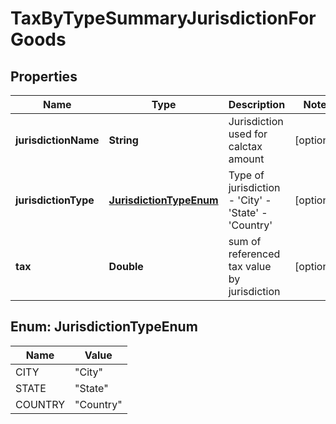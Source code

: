 
# TaxByTypeSummaryJurisdictionForGoods

## Properties
Name | Type | Description | Notes
------------ | ------------- | ------------- | -------------
**jurisdictionName** | **String** | Jurisdiction used for calctax amount |  [optional]
**jurisdictionType** | [**JurisdictionTypeEnum**](#JurisdictionTypeEnum) | Type of jurisdiction - &#39;City&#39; - &#39;State&#39; - &#39;Country&#39;  |  [optional]
**tax** | **Double** | sum of referenced tax value by jurisdiction |  [optional]


<a name="JurisdictionTypeEnum"></a>
## Enum: JurisdictionTypeEnum
Name | Value
---- | -----
CITY | &quot;City&quot;
STATE | &quot;State&quot;
COUNTRY | &quot;Country&quot;



